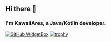 ## Hi there 👋

### I'm KawaiiAres, a Java/Kotlin developer.

[![GitHub WidgetBox](https://github-widgetbox.vercel.app/api/skills?names=java,kotlin,markdown&includeNames=true)](https://github.com/Jurredr/github-widgetbox)
[![trophy](https://github-profile-trophy.vercel.app/?username=Kawa1Ares&theme=onedark)](https://github.com/ryo-ma/github-profile-trophy)
